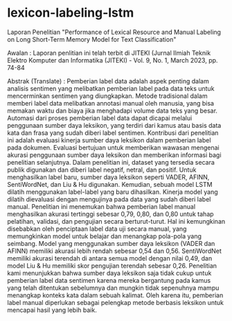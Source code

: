 # lexicon-labeling-lstm
Laporan Penelitian "Performance of Lexical Resource and Manual Labeling on Long Short-Term Memory Model for Text Classification"

Awalan : Laporan penlitian ini telah terbit di JITEKI (Jurnal Ilmiah Teknik Elektro Komputer dan Informatika (JITEKI) - Vol. 9, No. 1, March 2023, pp. 74-84

Abstrak (Translate) : 
Pemberian label data adalah aspek penting dalam analisis sentimen yang melibatkan pemberian label pada data teks untuk mencerminkan sentimen yang diungkapkan. Metode tradisional dalam memberi label data melibatkan annotasi manual oleh manusia, yang bisa memakan waktu dan biaya jika menghadapi volume data teks yang besar. Automasi dari proses pemberian label data dapat dicapai melalui penggunaan sumber daya leksikon, yang terdiri dari kamus atau basis data kata dan frasa yang sudah diberi label sentimen. Kontribusi dari penelitian ini adalah evaluasi kinerja sumber daya leksikon dalam pemberian label pada dokumen. Evaluasi bertujuan untuk memberikan wawasan mengenai akurasi penggunaan sumber daya leksikon dan memberikan informasi bagi penelitian selanjutnya. Dalam penelitian ini, dataset yang tersedia secara publik digunakan dan diberi label negatif, netral, dan positif. Untuk menghasilkan label baru, sumber daya leksikon seperti VADER, AFINN, SentiWordNet, dan Liu & Hu digunakan. Kemudian, sebuah model LSTM dilatih menggunakan label-label yang baru dihasilkan. Kinerja model yang dilatih dievaluasi dengan mengujinya pada data yang sudah diberi label manual. Penelitian ini menemukan bahwa pemberian label manual menghasilkan akurasi tertinggi sebesar 0,79, 0,80, dan 0,80 untuk tahap pelatihan, validasi, dan pengujian secara berturut-turut. Hal ini kemungkinan disebabkan oleh penciptaan label data uji secara manual, yang memungkinkan model untuk belajar dan menangkap pola-pola yang seimbang. Model yang menggunakan sumber daya leksikon (VADER dan AFINN) memiliki akurasi lebih rendah sebesar 0,54 dan 0,56. SentiWordNet memiliki akurasi terendah di antara semua model dengan nilai 0,49, dan model Liu & Hu memiliki skor pengujian terendah sebesar 0,26. Penelitian kami menunjukkan bahwa sumber daya leksikon saja tidak cukup untuk pemberian label data sentimen karena mereka bergantung pada kamus yang telah ditentukan sebelumnya dan mungkin tidak sepenuhnya mampu menangkap konteks kata dalam sebuah kalimat. Oleh karena itu, pemberian label manual diperlukan sebagai pelengkap metode berbasis leksikon untuk mencapai hasil yang lebih baik.
